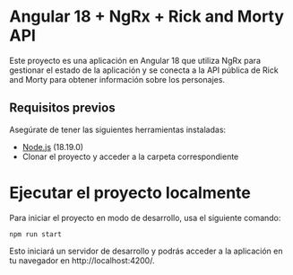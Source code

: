 # Angular 18 + NgRx + Rick and Morty API

Este proyecto es una aplicación en Angular 18 que utiliza NgRx para gestionar el estado de la aplicación y se conecta a la API pública de Rick and Morty para obtener información sobre los personajes.

## Requisitos previos

Asegúrate de tener las siguientes herramientas instaladas:

- [Node.js](https://nodejs.org/) (18.19.0)
- Clonar el proyecto y acceder a la carpeta correspondiente


# Ejecutar el proyecto localmente

Para iniciar el proyecto en modo de desarrollo, usa el siguiente comando:

`npm run start`

Esto iniciará un servidor de desarrollo y podrás acceder a la aplicación en tu navegador en http://localhost:4200/.